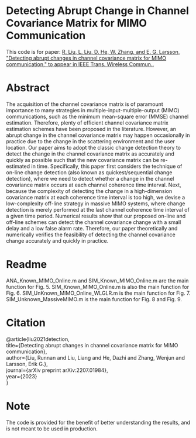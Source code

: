 # Detecting Abrupt Change in Channel Covariance Matrix for MIMO Communication
This code is for paper: [R. Liu, L. Liu, D. He, W. Zhang, and E. G. Larsson, "Detecting abrupt changes in channel covariance matrix for MIMO communication," to appear in IEEE Trans. Wireless Commun.. ](https://arxiv.org/abs/2207.01984)
# Abstract
The acquisition of the channel covariance matrix is of paramount importance to many strategies in multiple-input-multiple-output (MIMO) communications, such as the minimum mean-square error (MMSE) channel estimation. Therefore, plenty of efficient channel covariance matrix estimation schemes have been proposed in the literature. However, an abrupt change in the channel covariance matrix may happen occasionally in practice due to the change in the scattering environment and the user location. Our paper aims to adopt the classic change detection theory to detect the change in the channel covariance matrix as accurately and quickly as possible such that the new covariance matrix can be re-estimated in time. Specifically, this paper first considers the technique of on-line change detection (also known as quickest/sequential change detection), where we need to detect whether a change in the channel covariance matrix occurs at each channel coherence time interval. Next, because the complexity of detecting the change in a high-dimension covariance matrix at each coherence time interval is too high, we devise a low-complexity off-line strategy in massive MIMO systems, where change detection is merely performed at the last channel coherence time interval of a given time period. Numerical results show that our proposed on-line and off-line schemes can detect the channel covariance change with a small delay and a low false alarm rate. Therefore, our paper theoretically and numerically verifies the feasibility of detecting the channel covariance change accurately and quickly in practice.
# Readme
ANA_Known_MIMO_Online.m and SIM_Known_MIMO_Online.m are the main function for Fig. 5.
SIM_Known_MIMO_Online.m is also the main function for Fig. 6.
SIM_UnKnown_MIMO_Online_WLGLR.m is the main function for Fig. 7.
SIM_Unknown_MassiveMIMO.m is the main function for Fig. 8 and Fig. 9.


# Citation
@article{liu2021detection,<br>
  title={Detecting abrupt changes in channel covariance matrix for MIMO communication},<br>
  author={Liu, Runnan and Liu, Liang and He, Dazhi and Zhang, Wenjun and Larsson, Erik G.},<br>
  journal={arXiv preprint arXiv:2207.01984},<br>
  year={2023}<br>
}
# Note
The code is provided for the benefit of better understanding the results, and is not meant to be used in production.
